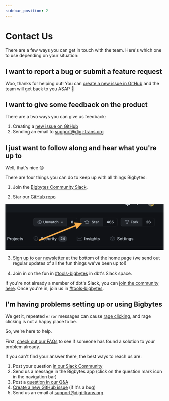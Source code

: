 ```yaml
---
sidebar_position: 2
---
```


# Contact Us

There are a few ways you can get in touch with the team. Here's which one to use depending on your situation:

## I want to report a bug or submit a feature request

Woo, thanks for helping out! You can [create a new issue in GitHub](https://github.com/getbigbytes/bigbytes/issues) and the team will get back to you ASAP 🙂

## I want to give some feedback on the product

There are a two ways you can give us feedback:

1. Creating a [new issue on GitHub](https://github.com/getbigbytes/bigbytes/issues)
2. Sending an email to support@digi-trans.org

## I just want to follow along and hear what you're up to

Well, that's nice 😊

There are four things you can do to keep up with all things Bigbytes:

1. Join the [Bigbytes Community Slack](https://join.slack.com/t/bigbytes-community/shared_invite/zt-2ehqnrvqt-LbCq7cUSFHAzEj_wMuxg4A).

2. Star our [GitHub repo](https://github.com/getbigbytes/bigbytes)

![star github action](./assets/star_github_action.png)

3. [Sign up to our newsletter](https://www.bigbytes.com/#wf-form-email-form) at the bottom of the home page (we send out regular updates of all the fun things we've been up to!)

4. Join in on the fun in [#tools-bigbytes](https://getdbt.slack.com/archives/C026WJE4A69) in dbt's Slack space.

If you're not already a member of dbt's Slack, you can [join the community here](https://www.getdbt.com/community/join-the-community). Once you're in, join us in [#tools-bigbytes](https://getdbt.slack.com/archives/C026WJE4A69).

## I'm having problems setting up or using Bigbytes

We get it, repeated `error` messages can cause [rage clicking](https://www.fullstory.com/blog/rage-clicks-turn-analytics-into-actionable-insights/), and rage clicking is not a happy place to be.

So, we're here to help.

First, [check out our FAQs](https://github.com/getbigbytes/bigbytes/discussions/categories/q-a) to see if someone has found a solution to your problem already.

If you can't find your answer there, the best ways to reach us are:

1. Post your question [in our Slack Community](https://join.slack.com/t/bigbytes-community/shared_invite/zt-2ehqnrvqt-LbCq7cUSFHAzEj_wMuxg4A)
2. Send us a message in the Bigbytes app (click on the question mark icon in the navigation bar)
3. Post a [question in our Q&A](https://github.com/getbigbytes/bigbytes/discussions/categories/q-a)
4. [Create a new GitHub issue](https://github.com/getbigbytes/bigbytes/issues) (if it's a bug)
5. Send us an email at support@digi-trans.org
